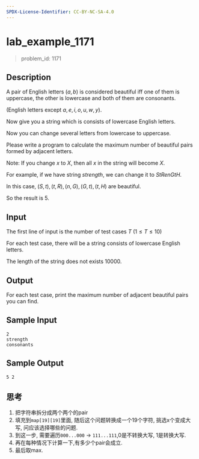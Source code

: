 ```yaml
---
SPDX-License-Identifier: CC-BY-NC-SA-4.0
---
```


# lab_example_1171

> problem_id: 1171

## Description

A pair of English letters $(a, b)$ is considered beautiful iff one of them is uppercase, the other is lowercase and both of them are consonants.

(English letters except $a, e, i, o, u, w, y$).

Now give you a string which is consists of lowercase English letters.

Now you can change several letters from lowercase to uppercase.

Please write a program to calculate the maximum number of beautiful pairs formed by adjacent letters.

Note: If you change $x$ to $X$, then all $x$ in the string will become $X$.

For example, if we have string $strength$, we can change it to $StRenGtH$.

In this case, $(S, t), (t, R), (n, G), (G, t), (t, H)$ are beautiful.

So the result is $5$.

## Input

The first line of input is the number of test cases $T$ $(1 \leq T \leq 10)$

For each test case, there will be a string consists of lowercase English letters.

The length of the string does not exists $10000$.

## Output

For each test case, print the maximum number of adjacent beautiful pairs you can find.

## Sample Input

``` log
2
strength
consonants
```

## Sample Output

``` log
5 2
```

## 思考

1. 把字符串拆分成两个两个的pair
2. 填充到`map[19][19]`里面, 随后这个问题转换成一个19个字符, 挑选x个变成大写, 问应该选择哪些的问题.
3. 到这一步, 需要遍历`000...000` -> `111...111`,0是不转换大写, 1是转换大写.
4. 再在每种情况下计算一下,有多少个pair会成立.
5. 最后取max.
